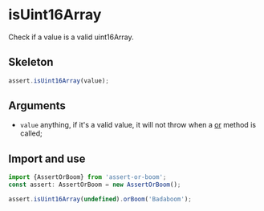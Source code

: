 # isUint16Array

Check if a value is a valid uint16Array.

## Skeleton

```ts
assert.isUint16Array(value);
```

## Arguments

- `value` anything, if it's a valid value, it will not throw when a [or](../or.md) method is called;

## Import and use

```ts
import {AssertOrBoom} from 'assert-or-boom';
const assert: AssertOrBoom = new AssertOrBoom();

assert.isUint16Array(undefined).orBoom('Badaboom');
```
